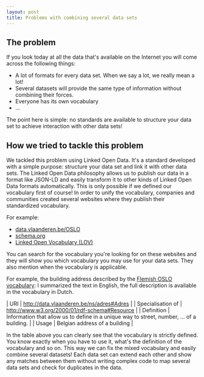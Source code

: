 ```yaml
---
layout: post
title: Problems with combining several data sets
---
```


## The problem

If you look today at all the data that's available on the Internet you will come across the following things:

- A lot of formats for every data set. When we say a lot, we really mean a lot!
- Several datasets will provide the same type of information without combining their forces.
- Everyone has its own vocabulary
-  ...

The point here is simple: no standards are available to structure your data set to achieve interaction with other data sets!

## How we tried to tackle this problem

We tackled this problem using Linked Open Data. It's a standard developed with a simple purpose: structure your data set and link it with other data sets.
The Linked Open Data philosophy allows us to publish our data in a format like JSON-LD and easily transform it to other kinds of Linked Open Data formats automatically.
This is only possible if we defined our vocabulary first of course! In order to unify the vocabulary, companies and communities created several websites where they publish their standardized vocabulary.

For example:

- [data.vlaanderen.be/OSLO](https://data.vlaanderen.be/ns)
- [schema.org](https://schema.org)
- [Linked Open Vocabulary (LOV)](http://lov.okfn.org/dataset/lov)

You can search for the vocabulary you're looking for on these websites and they will show you which vocabulary you may use for your data sets. They also mention when the vocabulary is applicable.

For example, the building address described by the [Flemish OSLO vocabulary](https://data.vlaanderen.be/ns/adres):
I summarized the text in English, the full description is available in the vocabulary in Dutch.

|       URI         | http://data.vlaanderen.be/ns/adres#Adres                                                  |
| Specialisation of | http://www.w3.org/2000/01/rdf-schema#Resource                                             |
|    Definition     | Information that allow us to define in a unique way to street, number, ... of a building. |
|      Usage        | Belgian address of a building								|

In the table above you can clearly see that the vocabulary is strictly defined. You know exactly when you have to use it, what's the definition of the vocabulary and so on.
This way we can fix the mixed vocabulary and easily combine several datasets! Each data set can extend each other and show any matches between them without writing complex code to map several data sets and check for duplicates in the data.

